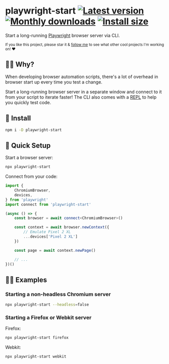 # playwright-start [![Latest version](https://badgen.net/npm/v/playwright-start)](https://npm.im/playwright-start) [![Monthly downloads](https://badgen.net/npm/dm/playwright-start)](https://npm.im/playwright-start) [![Install size](https://packagephobia.now.sh/badge?p=playwright-start)](https://packagephobia.now.sh/result?p=playwright-start)

Start a long-running [Playwright](https://playwright.dev) browser server via CLI.

<sub>If you like this project, please star it & [follow me](https://github.com/privatenumber) to see what other cool projects I'm working on! ❤️</sub>

## 🙋‍♂️ Why?
When developing browser automation scripts, there's a lot of overhead in browser start up every time you test a change.

Start a long-running browser server in a separate window and connect to it from your script to iterate faster! The CLI also comes with a [REPL](https://en.wikipedia.org/wiki/Read%E2%80%93eval%E2%80%93print_loop) to help you quickly test code.

## 🚀 Install
```sh
npm i -D playwright-start
```

## 🚦 Quick Setup
Start a browser server:
```sh
npx playwright-start
```

Connect from your code:
```ts
import {
    ChromiumBrowser,
    devices,
} from 'playwright'
import connect from 'playwright-start'

(async () => {
    const browser = await connect<ChromiumBrowser>()

    const context = await browser.newContext({
        // Emulate Pixel 2 XL
        ...devices['Pixel 2 XL']
    })

    const page = await context.newPage()

    // ...
})()
```

## 👨‍🏫 Examples

### Starting a non-headless Chromium server

```sh
npx playwright-start --headless=false
```

### Starting a Firefox or Webkit server

Firefox:
```sh
npx playwright-start firefox
```

Webkit:
```sh
npx playwright-start webkit
```
